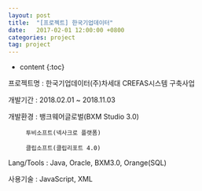 ```yaml
---
layout: post
title:  "[프로젝트] 한국기업데이터"
date:   2017-02-01 12:00:00 +0800
categories: project
tag: project
---
```


* content
{:toc}


프로젝트명 : 한국기업데이터(주)차세대 CREFAS시스템 구축사업 

개발기간 : 2018.02.01 ~ 2018.11.03

개발환경 : 뱅크웨어글로벌(BXM Studio 3.0) 

         투비소프트(넥사크로 플랫폼)

         클립소프트(클립리포트 4.0) 

Lang/Tools : Java, Oracle, BXM3.0, Orange(SQL)

사용기술 : JavaScript, XML

